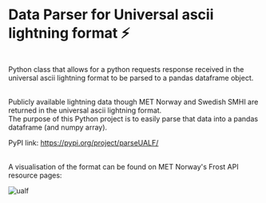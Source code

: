 # Data Parser for Universal ascii lightning format ⚡
<br>
Python class that allows for a python requests response received in the universal ascii lightning format to be parsed to a pandas dataframe object.
<br><br>

Publicly available lightning data though MET Norway and Swedish SMHI are returned in the universal ascii lightning format. <br>The purpose of this Python project is to easily parse that data into a pandas dataframe (and numpy array).
<br>

PyPI link: https://pypi.org/project/parseUALF/

<br>
A visualisation of the format can be found on MET Norway's Frost API resource pages:

![ualf](https://frost.met.no/images/concepts/UALF_format.png)
